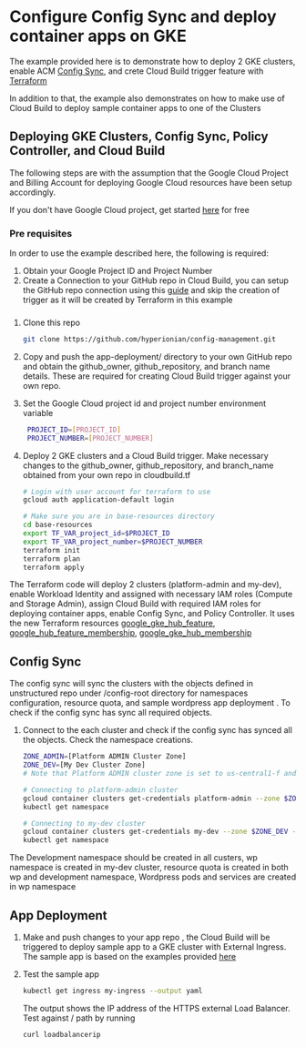 # Configure Config Sync and deploy container apps on GKE

The example provided here is to demonstrate how to deploy 2 GKE clusters, enable ACM [Config Sync](https://cloud.google.com/anthos-config-management/docs/config-sync-overview), and crete Cloud Build trigger feature with [Terraform](https://www.terraform.io/)

In addition to that, the example also demonstrates on how to make use of Cloud Build to deploy sample container apps to one of the Clusters

## Deploying GKE Clusters, Config Sync, Policy Controller, and Cloud Build

The following steps are with the assumption that the Google Cloud Project and Billing Account for deploying Google Cloud resources have been setup accordingly. 

If you don't have Google Cloud project, get started [here](https://cloud.google.com/gcp/) for free

### Pre requisites

In order to use the example described here, the following is required:

1. Obtain your Google  Project ID and Project Number
1. Create a Connection to your GitHub repo in Cloud Build, you can setup the GitHub repo connection using this [guide](https://cloud.google.com/build/docs/automating-builds/build-repos-from-github#installing_gcb_app) and skip the creation of trigger as it will be created by Terraform in this example 

###
1. Clone this repo
   ```bash
   git clone https://github.com/hyperionian/config-management.git
   ```
1. Copy and push the app-deployment/ directory to your own GitHub repo and obtain the github_owner, github_repository, and branch name details. These are required for creating Cloud Build trigger against your own repo.

1. Set the Google Cloud project id and project number environment variable
   ```bash
    PROJECT_ID=[PROJECT_ID]
    PROJECT_NUMBER=[PROJECT_NUMBER]
    ```
1. Deploy 2 GKE clusters and a Cloud Build trigger. Make necessary changes to the github_owner, github_repository, and branch_name obtained from your own repo in cloudbuild.tf

    ```bash
    # Login with user account for terraform to use
    gcloud auth application-default login

    # Make sure you are in base-resources directory
    cd base-resources
    export TF_VAR_project_id=$PROJECT_ID
    export TF_VAR_project_number=$PROJECT_NUMBER
    terraform init
    terraform plan
    terraform apply
    ```
The Terraform code will deploy 2 clusters (platform-admin and my-dev), enable Workload Identity and  assigned with necessary IAM roles (Compute and Storage Admin), assign Cloud Build with required IAM roles for deploying container apps, enable Config Sync, and Policy Controller. It uses the new Terraform resources [google_gke_hub_feature](https://registry.terraform.io/providers/hashicorp/google/latest/docs/resources/gke_hub_feature), [google_hub_feature_membership](https://registry.terraform.io/providers/hashicorp/google/latest/docs/resources/gke_hub_feature_membership), [google_gke_hub_membership](https://registry.terraform.io/providers/hashicorp/google/latest/docs/resources/gke_hub_membership)

## Config Sync

The config sync will sync the clusters with the objects defined in unstructured repo under /config-root directory for namespaces configuration, resource quota, and sample wordpress app deployment . To check if the config sync has sync all required objects.

1. Connect to the each cluster and check if the config sync has synced all the objects. Check the namespace creations.

   ```bash
   ZONE_ADMIN=[Platform ADMIN Cluster Zone]
   ZONE_DEV=[My Dev Cluster Zone]
   # Note that Platform ADMIN cluster zone is set to us-central1-f and My Dev cluster zone is set to us-east1-c in the Terraform template

   # Connecting to platform-admin cluster
   gcloud container clusters get-credentials platform-admin --zone $ZONE_ADMIN --project $PROJECT_ID
   kubectl get namespace

   # Connecting to my-dev cluster
   gcloud container clusters get-credentials my-dev --zone $ZONE_DEV --project $PROJECT_ID
   kubectl get namespace
   ```
 The Development namespace should be created in all custers, wp namespace is created in my-dev cluster, resource quota is created in both wp and development namespace, Wordpress pods and services are created in wp namespace

## App Deployment

1. Make and push changes to your app repo , the Cloud Build will be triggered to deploy sample app to a GKE cluster with External Ingress. The sample app is based on the examples provided [here](https://cloud.google.com/kubernetes-engine/docs/how-to/load-balance-ingress)

1. Test the sample app
   ```bash
   kubectl get ingress my-ingress --output yaml
   ```
   The output shows the IP address of the HTTPS external Load Balancer. Test against / path by running 
   ```bash
   curl loadbalancerip
   ```